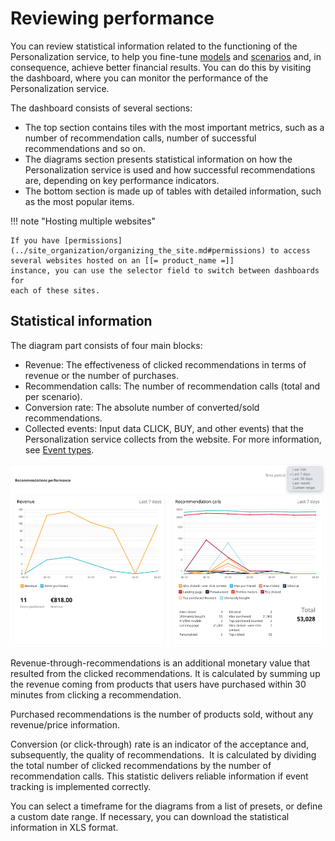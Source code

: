 # Reviewing performance

You can review statistical information related to the functioning of the Personalization service, 
to help you fine-tune [models](recommendation_models.md) and [scenarios](scenarios.md) and, 
in consequence, achieve better financial results.
You can do this by visiting the dashboard, where you can monitor the performance 
of the Personalization service.

The dashboard consists of several sections:

- The top section contains tiles with the most important metrics, such as a number of recommendation calls, number of successful recommendations and so on.
- The diagrams section presents statistical information on how the Personalization service is used and how successful recommendations are, depending on key performance indicators.
- The bottom section is made up of tables with detailed information, such as the most popular items.

!!! note "Hosting multiple websites"

    If you have [permissions](../site_organization/organizing_the_site.md#permissions) to access several websites hosted on an [[= product_name =]] 
    instance, you can use the selector field to switch between dashboards for 
    each of these sites.

## Statistical information

The diagram part consists of four main blocks:

- Revenue:
    The effectiveness of clicked recommendations in terms of revenue or the number of purchases.
- Recommendation calls:
    The number of recommendation calls (total and per scenario).
- Conversion rate:
    The absolute number of converted/sold recommendations.
- Collected events:
    Input data CLICK, BUY, and other events) that the Personalization service collects 
    from the website. 
    For more information, see [Event types](event_types.md).

![Diagrams on the dashboard](img/dashboard_statistics.png "Performance diagrams on the dashboard")

Revenue-through-recommendations is an additional monetary value that resulted from 
the clicked recommendations. 
It is calculated by summing up the revenue coming from products that users have purchased 
within 30 minutes from clicking a recommendation.

Purchased recommendations is the number of products sold, without any 
revenue/price information.

Conversion (or click-through) rate is an indicator of the acceptance and, subsequently, 
the quality of recommendations. 
It is calculated by dividing the total number of clicked recommendations by the number of 
recommendation calls. 
This statistic delivers reliable information if event tracking is implemented correctly.

You can select a timeframe for the diagrams from a list of presets, or define a custom date range.
If necessary, you can download the statistical information in XLS format.
